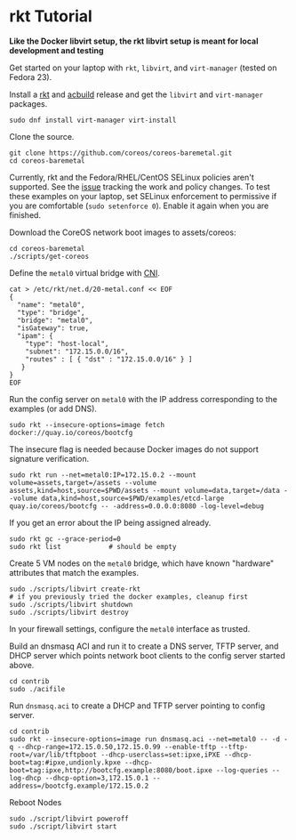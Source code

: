 
# rkt Tutorial

**Like the Docker libvirt setup, the rkt libvirt setup is meant for local development and testing**

Get started on your laptop with `rkt`, `libvirt`, and `virt-manager` (tested on Fedora 23).

Install a [rkt](https://github.com/coreos/rkt/releases) and [acbuild](https://github.com/appc/acbuild/releases) release and get the `libvirt` and `virt-manager` packages.

    sudo dnf install virt-manager virt-install

Clone the source.

    git clone https://github.com/coreos/coreos-baremetal.git
    cd coreos-baremetal

Currently, rkt and the Fedora/RHEL/CentOS SELinux policies aren't supported. See the [issue](https://github.com/coreos/rkt/issues/1727) tracking the work and policy changes. To test these examples on your laptop, set SELinux enforcement to permissive if you are comfortable (`sudo setenforce 0`). Enable it again when you are finished.

Download the CoreOS network boot images to assets/coreos:

    cd coreos-baremetal
    ./scripts/get-coreos

Define the `metal0` virtual bridge with [CNI](https://github.com/appc/cni).

    cat > /etc/rkt/net.d/20-metal.conf << EOF
    {
      "name": "metal0",
      "type": "bridge",
      "bridge": "metal0",
      "isGateway": true,
      "ipam": {
        "type": "host-local",
        "subnet": "172.15.0.0/16",
        "routes" : [ { "dst" : "172.15.0.0/16" } ]
       }
    }
    EOF

Run the config server on `metal0` with the IP address corresponding to the examples (or add DNS).

    sudo rkt --insecure-options=image fetch docker://quay.io/coreos/bootcfg

The insecure flag is needed because Docker images do not support signature verification.

    sudo rkt run --net=metal0:IP=172.15.0.2 --mount volume=assets,target=/assets --volume assets,kind=host,source=$PWD/assets --mount volume=data,target=/data --volume data,kind=host,source=$PWD/examples/etcd-large quay.io/coreos/bootcfg -- -address=0.0.0.0:8080 -log-level=debug

If you get an error about the IP being assigned already.

    sudo rkt gc --grace-period=0
    sudo rkt list            # should be empty

Create 5 VM nodes on the `metal0` bridge, which have known "hardware" attributes that match the examples.

    sudo ./scripts/libvirt create-rkt
    # if you previously tried the docker examples, cleanup first
    sudo ./scripts/libvirt shutdown
    sudo ./scripts/libvirt destroy

In your firewall settings, configure the `metal0` interface as trusted.

Build an dnsmasq ACI and run it to create a DNS server, TFTP server, and DHCP server which points network boot clients to the config server started above.

    cd contrib
    sudo ./acifile

Run `dnsmasq.aci` to create a DHCP and TFTP server pointing to config server.

    cd contrib
    sudo rkt --insecure-options=image run dnsmasq.aci --net=metal0 -- -d -q --dhcp-range=172.15.0.50,172.15.0.99 --enable-tftp --tftp-root=/var/lib/tftpboot --dhcp-userclass=set:ipxe,iPXE --dhcp-boot=tag:#ipxe,undionly.kpxe --dhcp-boot=tag:ipxe,http://bootcfg.example:8080/boot.ipxe --log-queries --log-dhcp --dhcp-option=3,172.15.0.1 --address=/bootcfg.example/172.15.0.2

Reboot Nodes

    sudo ./script/libvirt poweroff
    sudo ./script/libvirt start